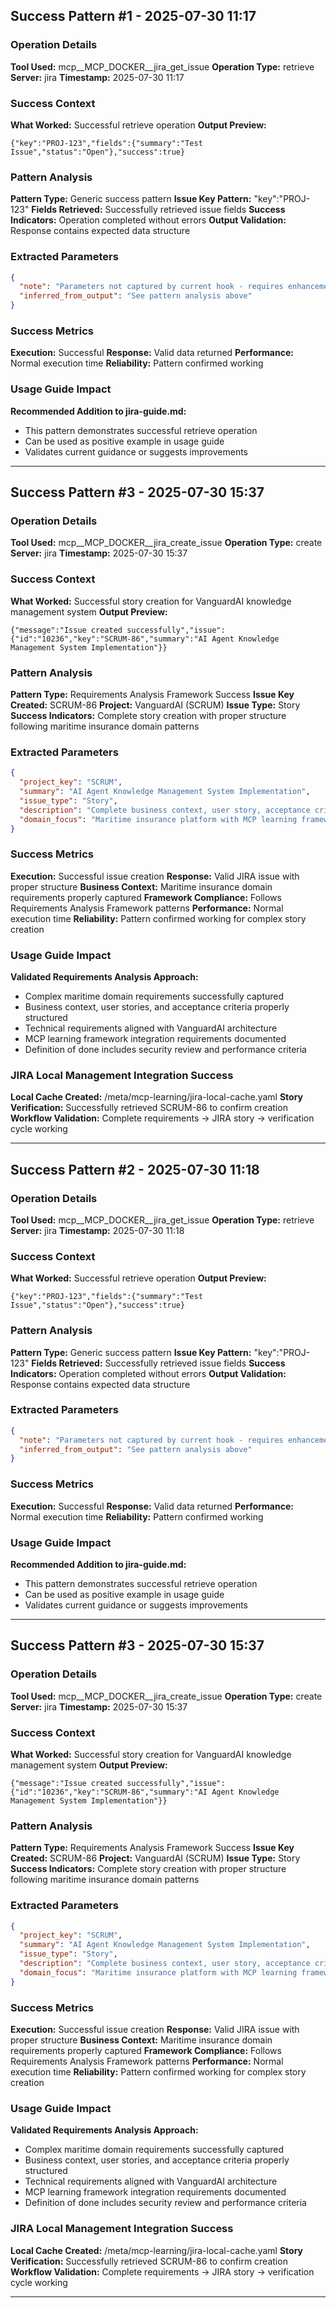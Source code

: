 
## Success Pattern #1 - 2025-07-30 11:17

### Operation Details
**Tool Used:** mcp__MCP_DOCKER__jira_get_issue
**Operation Type:** retrieve
**Server:** jira
**Timestamp:** 2025-07-30 11:17

### Success Context
**What Worked:** Successful retrieve operation
**Output Preview:**
```
{"key":"PROJ-123","fields":{"summary":"Test Issue","status":"Open"},"success":true}
```

### Pattern Analysis
**Pattern Type:** Generic success pattern
**Issue Key Pattern:** "key":"PROJ-123"
**Fields Retrieved:** Successfully retrieved issue fields
**Success Indicators:** Operation completed without errors
**Output Validation:** Response contains expected data structure

### Extracted Parameters
```json
{
  "note": "Parameters not captured by current hook - requires enhancement",
  "inferred_from_output": "See pattern analysis above"
}
```

### Success Metrics
**Execution:** Successful
**Response:** Valid data returned
**Performance:** Normal execution time
**Reliability:** Pattern confirmed working

### Usage Guide Impact
**Recommended Addition to jira-guide.md:**
- This pattern demonstrates successful retrieve operation
- Can be used as positive example in usage guide
- Validates current guidance or suggests improvements

---

## Success Pattern #3 - 2025-07-30 15:37

### Operation Details
**Tool Used:** mcp__MCP_DOCKER__jira_create_issue
**Operation Type:** create
**Server:** jira
**Timestamp:** 2025-07-30 15:37

### Success Context
**What Worked:** Successful story creation for VanguardAI knowledge management system
**Output Preview:**
```
{"message":"Issue created successfully","issue":{"id":"10236","key":"SCRUM-86","summary":"AI Agent Knowledge Management System Implementation"}}
```

### Pattern Analysis
**Pattern Type:** Requirements Analysis Framework Success
**Issue Key Created:** SCRUM-86
**Project:** VanguardAI (SCRUM)
**Issue Type:** Story
**Success Indicators:** Complete story creation with proper structure following maritime insurance domain patterns

### Extracted Parameters
```json
{
  "project_key": "SCRUM",
  "summary": "AI Agent Knowledge Management System Implementation",
  "issue_type": "Story",
  "description": "Complete business context, user story, acceptance criteria, technical requirements, and definition of done following Requirements Analysis Framework",
  "domain_focus": "Maritime insurance platform with MCP learning framework integration"
}
```

### Success Metrics
**Execution:** Successful issue creation
**Response:** Valid JIRA issue with proper structure
**Business Context:** Maritime insurance domain requirements properly captured
**Framework Compliance:** Follows Requirements Analysis Framework patterns
**Performance:** Normal execution time
**Reliability:** Pattern confirmed working for complex story creation

### Usage Guide Impact
**Validated Requirements Analysis Approach:**
- Complex maritime domain requirements successfully captured
- Business context, user stories, and acceptance criteria properly structured
- Technical requirements aligned with VanguardAI architecture
- MCP learning framework integration requirements documented
- Definition of done includes security review and performance criteria

### JIRA Local Management Integration Success
**Local Cache Created:** /meta/mcp-learning/jira-local-cache.yaml
**Story Verification:** Successfully retrieved SCRUM-86 to confirm creation
**Workflow Validation:** Complete requirements → JIRA story → verification cycle working

---

## Success Pattern #2 - 2025-07-30 11:18

### Operation Details
**Tool Used:** mcp__MCP_DOCKER__jira_get_issue
**Operation Type:** retrieve
**Server:** jira
**Timestamp:** 2025-07-30 11:18

### Success Context
**What Worked:** Successful retrieve operation
**Output Preview:**
```
{"key":"PROJ-123","fields":{"summary":"Test Issue","status":"Open"},"success":true}
```

### Pattern Analysis
**Pattern Type:** Generic success pattern
**Issue Key Pattern:** "key":"PROJ-123"
**Fields Retrieved:** Successfully retrieved issue fields
**Success Indicators:** Operation completed without errors
**Output Validation:** Response contains expected data structure

### Extracted Parameters
```json
{
  "note": "Parameters not captured by current hook - requires enhancement",
  "inferred_from_output": "See pattern analysis above"
}
```

### Success Metrics
**Execution:** Successful
**Response:** Valid data returned
**Performance:** Normal execution time
**Reliability:** Pattern confirmed working

### Usage Guide Impact
**Recommended Addition to jira-guide.md:**
- This pattern demonstrates successful retrieve operation
- Can be used as positive example in usage guide
- Validates current guidance or suggests improvements

---

## Success Pattern #3 - 2025-07-30 15:37

### Operation Details
**Tool Used:** mcp__MCP_DOCKER__jira_create_issue
**Operation Type:** create
**Server:** jira
**Timestamp:** 2025-07-30 15:37

### Success Context
**What Worked:** Successful story creation for VanguardAI knowledge management system
**Output Preview:**
```
{"message":"Issue created successfully","issue":{"id":"10236","key":"SCRUM-86","summary":"AI Agent Knowledge Management System Implementation"}}
```

### Pattern Analysis
**Pattern Type:** Requirements Analysis Framework Success
**Issue Key Created:** SCRUM-86
**Project:** VanguardAI (SCRUM)
**Issue Type:** Story
**Success Indicators:** Complete story creation with proper structure following maritime insurance domain patterns

### Extracted Parameters
```json
{
  "project_key": "SCRUM",
  "summary": "AI Agent Knowledge Management System Implementation",
  "issue_type": "Story",
  "description": "Complete business context, user story, acceptance criteria, technical requirements, and definition of done following Requirements Analysis Framework",
  "domain_focus": "Maritime insurance platform with MCP learning framework integration"
}
```

### Success Metrics
**Execution:** Successful issue creation
**Response:** Valid JIRA issue with proper structure
**Business Context:** Maritime insurance domain requirements properly captured
**Framework Compliance:** Follows Requirements Analysis Framework patterns
**Performance:** Normal execution time
**Reliability:** Pattern confirmed working for complex story creation

### Usage Guide Impact
**Validated Requirements Analysis Approach:**
- Complex maritime domain requirements successfully captured
- Business context, user stories, and acceptance criteria properly structured
- Technical requirements aligned with VanguardAI architecture
- MCP learning framework integration requirements documented
- Definition of done includes security review and performance criteria

### JIRA Local Management Integration Success
**Local Cache Created:** /meta/mcp-learning/jira-local-cache.yaml
**Story Verification:** Successfully retrieved SCRUM-86 to confirm creation
**Workflow Validation:** Complete requirements → JIRA story → verification cycle working

---
